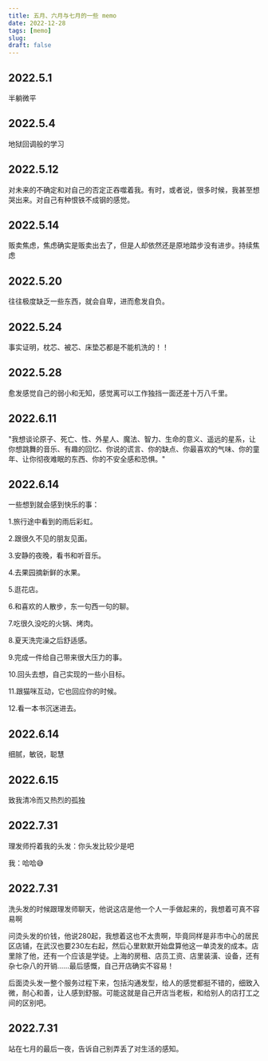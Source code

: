 ```yaml
---
title: 五月、六月与七月的一些 memo
date: 2022-12-28
tags: [memo]
slug: 
draft: false
---
```


## 2022.5.1

半躺微平

## 2022.5.4

地狱回调般的学习

## 2022.5.12

对未来的不确定和对自己的否定正吞噬着我。有时，或者说，很多时候，我甚至想哭出来。对自己有种恨铁不成钢的感觉。

## 2022.5.14

贩卖焦虑，焦虑确实是贩卖出去了，但是人却依然还是原地踏步没有进步。持续焦虑

## 2022.5.20

往往极度缺乏一些东西，就会自卑，进而愈发自负。

## 2022.5.24

事实证明，枕芯、被芯、床垫芯都是不能机洗的！！

## 2022.5.28

愈发感觉自己的弱小和无知，感觉离可以工作独挡一面还差十万八千里。

## 2022.6.11

"我想谈论原子、死亡、性、外星人、魔法、智力、生命的意义、遥远的星系，让你想跳舞的音乐、有趣的回忆、你说的谎言、你的缺点、你最喜欢的气味、你的童年、让你彻夜难眠的东西、你的不安全感和恐惧。"

## 2022.6.14

一些想到就会感到快乐的事：

1.旅行途中看到的雨后彩虹。

2.跟很久不见的朋友见面。

3.安静的夜晚，看书和听音乐。

4.去果园摘新鲜的水果。

5.逛花店。

6.和喜欢的人散步，东一句西一句的聊。

7.吃很久没吃的火锅、烤肉。

8.夏天洗完澡之后舒适感。

9.完成一件给自己带来很大压力的事。

10.回头去想，自己实现的一些小目标。

11.跟猫咪互动，它也回应你的时候。

12.看一本书沉迷进去。

## 2022.6.14

细腻，敏锐，聪慧

## 2022.6.15

致我清冷而又热烈的孤独

## 2022.7.31

理发师捋着我的头发：你头发比较少是吧

我：哈哈😅

## 2022.7.31

洗头发的时候跟理发师聊天，他说这店是他一个人一手做起来的，我想着可真不容易啊

问烫头发的价钱，他说280起，我想着这也不太贵啊，毕竟同样是非市中心的居民区店铺，在武汉也要230左右起，然后心里默默开始盘算他这一单烫发的成本。店里除了他，还有一个应该是学徒。上海的房租、店员工资、店里装潢、设备，还有杂七杂八的开销……最后感慨，自己开店确实不容易！

后面烫头发一整个服务过程下来，包括沟通发型，给人的感觉都挺不错的，细致入微，耐心和善，让人感到舒服。可能这就是自己开店当老板，和给别人的店打工之间的区别吧。

## 2022.7.31

站在七月的最后一夜，告诉自己别弄丢了对生活的感知。
